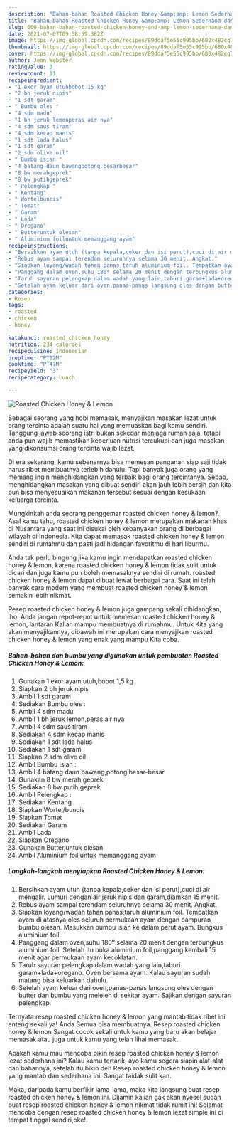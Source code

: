 ```yaml
---
description: "Bahan-bahan Roasted Chicken Honey &amp;amp; Lemon Sederhana dan Mudah Dibuat"
title: "Bahan-bahan Roasted Chicken Honey &amp;amp; Lemon Sederhana dan Mudah Dibuat"
slug: 600-bahan-bahan-roasted-chicken-honey-and-amp-lemon-sederhana-dan-mudah-dibuat
date: 2021-07-07T09:58:59.382Z
image: https://img-global.cpcdn.com/recipes/89ddaf5e55c995bb/680x482cq70/roasted-chicken-honey-lemon-foto-resep-utama.jpg
thumbnail: https://img-global.cpcdn.com/recipes/89ddaf5e55c995bb/680x482cq70/roasted-chicken-honey-lemon-foto-resep-utama.jpg
cover: https://img-global.cpcdn.com/recipes/89ddaf5e55c995bb/680x482cq70/roasted-chicken-honey-lemon-foto-resep-utama.jpg
author: Jean Webster
ratingvalue: 3
reviewcount: 11
recipeingredient:
- "1 ekor ayam utuhbobot 15 kg"
- "2 bh jeruk nipis"
- "1 sdt garam"
- " Bumbu oles "
- "4 sdm madu"
- "1 bh jeruk lemonperas air nya"
- "4 sdm saus tiram"
- "4 sdm kecap manis"
- "1 sdt lada halus"
- "1 sdt garam"
- "2 sdm olive oil"
- " Bumbu isian "
- "4 batang daun bawangpotong besarbesar"
- "8 bw merahgeprek"
- "8 bw putihgeprek"
- " Pelengkap "
- " Kentang"
- " Wortelbuncis"
- " Tomat"
- " Garam"
- " Lada"
- " Oregano"
- " Butteruntuk olesan"
- " Aluminium foiluntuk memanggang ayam"
recipeinstructions:
- "Bersihkan ayam utuh (tanpa kepala,ceker dan isi perut),cuci di air mengalir. Lumuri dengan air jeruk nipis dan garam,diamkan 15 menit."
- "Rebus ayam sampai terendam seluruhnya selama 30 menit. Angkat."
- "Siapkan loyang/wadah tahan panas,taruh aluminium foil. Tempatkan ayam di atasnya,oles seluruh permukaan ayam dengan campuran bumbu olesan. Masukkan bumbu isian ke dalam perut ayam. Bungkus aluminium foil."
- "Panggang dalam oven,suhu 180⁰ selama 20 menit dengan terbungkus aluminium foil. Setelah itu buka aluminium foil,panggang kembali 15 menit agar permukaan ayam kecoklatan."
- "Taruh sayuran pelengkap dalam wadah yang lain,taburi garam+lada+oregano. Oven bersama ayam. Kalau sayuran sudah matang bisa keluarkan dahulu."
- "Setelah ayam keluar dari oven,panas-panas langsung oles dengan butter dan bumbu yang meleleh di sekitar ayam. Sajikan dengan sayuran pelengkap."
categories:
- Resep
tags:
- roasted
- chicken
- honey

katakunci: roasted chicken honey 
nutrition: 234 calories
recipecuisine: Indonesian
preptime: "PT12M"
cooktime: "PT47M"
recipeyield: "3"
recipecategory: Lunch

---
```



![Roasted Chicken Honey &amp; Lemon](https://img-global.cpcdn.com/recipes/89ddaf5e55c995bb/680x482cq70/roasted-chicken-honey-lemon-foto-resep-utama.jpg)

Sebagai seorang yang hobi memasak, menyajikan masakan lezat untuk orang tercinta adalah suatu hal yang memuaskan bagi kamu sendiri. Tanggung jawab seorang istri bukan sekedar menjaga rumah saja, tetapi anda pun wajib memastikan keperluan nutrisi tercukupi dan juga masakan yang dikonsumsi orang tercinta wajib lezat.

Di era  sekarang, kamu sebenarnya bisa memesan panganan siap saji tidak harus ribet membuatnya terlebih dahulu. Tapi banyak juga orang yang memang ingin menghidangkan yang terbaik bagi orang tercintanya. Sebab, menghidangkan masakan yang dibuat sendiri akan jauh lebih bersih dan kita pun bisa menyesuaikan makanan tersebut sesuai dengan kesukaan keluarga tercinta. 



Mungkinkah anda seorang penggemar roasted chicken honey &amp; lemon?. Asal kamu tahu, roasted chicken honey &amp; lemon merupakan makanan khas di Nusantara yang saat ini disukai oleh kebanyakan orang di berbagai wilayah di Indonesia. Kita dapat memasak roasted chicken honey &amp; lemon sendiri di rumahmu dan pasti jadi hidangan favoritmu di hari liburmu.

Anda tak perlu bingung jika kamu ingin mendapatkan roasted chicken honey &amp; lemon, karena roasted chicken honey &amp; lemon tidak sulit untuk dicari dan juga kamu pun boleh memasaknya sendiri di rumah. roasted chicken honey &amp; lemon dapat dibuat lewat berbagai cara. Saat ini telah banyak cara modern yang membuat roasted chicken honey &amp; lemon semakin lebih nikmat.

Resep roasted chicken honey &amp; lemon juga gampang sekali dihidangkan, lho. Anda jangan repot-repot untuk memesan roasted chicken honey &amp; lemon, lantaran Kalian mampu membuatnya di rumahmu. Untuk Kita yang akan menyajikannya, dibawah ini merupakan cara menyajikan roasted chicken honey &amp; lemon yang enak yang mampu Kita coba.

<!--inarticleads1-->

##### Bahan-bahan dan bumbu yang digunakan untuk pembuatan Roasted Chicken Honey &amp; Lemon:

1. Gunakan 1 ekor ayam utuh,bobot 1,5 kg
1. Siapkan 2 bh jeruk nipis
1. Ambil 1 sdt garam
1. Sediakan  Bumbu oles :
1. Ambil 4 sdm madu
1. Ambil 1 bh jeruk lemon,peras air nya
1. Ambil 4 sdm saus tiram
1. Sediakan 4 sdm kecap manis
1. Sediakan 1 sdt lada halus
1. Sediakan 1 sdt garam
1. Siapkan 2 sdm olive oil
1. Ambil  Bumbu isian :
1. Ambil 4 batang daun bawang,potong besar-besar
1. Gunakan 8 bw merah,geprek
1. Sediakan 8 bw putih,geprek
1. Ambil  Pelengkap :
1. Sediakan  Kentang
1. Siapkan  Wortel/buncis
1. Siapkan  Tomat
1. Sediakan  Garam
1. Ambil  Lada
1. Siapkan  Oregano
1. Gunakan  Butter,untuk olesan
1. Ambil  Aluminium foil,untuk memanggang ayam




<!--inarticleads2-->

##### Langkah-langkah menyiapkan Roasted Chicken Honey &amp; Lemon:

1. Bersihkan ayam utuh (tanpa kepala,ceker dan isi perut),cuci di air mengalir. Lumuri dengan air jeruk nipis dan garam,diamkan 15 menit.
1. Rebus ayam sampai terendam seluruhnya selama 30 menit. Angkat.
1. Siapkan loyang/wadah tahan panas,taruh aluminium foil. Tempatkan ayam di atasnya,oles seluruh permukaan ayam dengan campuran bumbu olesan. Masukkan bumbu isian ke dalam perut ayam. Bungkus aluminium foil.
1. Panggang dalam oven,suhu 180⁰ selama 20 menit dengan terbungkus aluminium foil. Setelah itu buka aluminium foil,panggang kembali 15 menit agar permukaan ayam kecoklatan.
1. Taruh sayuran pelengkap dalam wadah yang lain,taburi garam+lada+oregano. Oven bersama ayam. Kalau sayuran sudah matang bisa keluarkan dahulu.
1. Setelah ayam keluar dari oven,panas-panas langsung oles dengan butter dan bumbu yang meleleh di sekitar ayam. Sajikan dengan sayuran pelengkap.




Ternyata resep roasted chicken honey &amp; lemon yang mantab tidak ribet ini enteng sekali ya! Anda Semua bisa membuatnya. Resep roasted chicken honey &amp; lemon Sangat cocok sekali untuk kamu yang baru akan belajar memasak atau juga untuk kamu yang telah lihai memasak.

Apakah kamu mau mencoba bikin resep roasted chicken honey &amp; lemon lezat sederhana ini? Kalau kamu tertarik, ayo kamu segera siapin alat-alat dan bahannya, setelah itu bikin deh Resep roasted chicken honey &amp; lemon yang mantab dan sederhana ini. Sangat taidak sulit kan. 

Maka, daripada kamu berfikir lama-lama, maka kita langsung buat resep roasted chicken honey &amp; lemon ini. Dijamin kalian gak akan nyesel sudah buat resep roasted chicken honey &amp; lemon nikmat tidak rumit ini! Selamat mencoba dengan resep roasted chicken honey &amp; lemon lezat simple ini di tempat tinggal sendiri,oke!.

